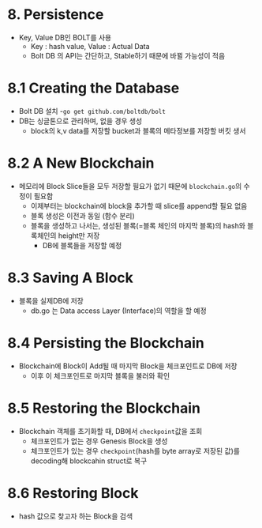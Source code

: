 # 8. Persistence
- Key, Value DB인 BOLT를 사용
  - Key : hash value, Value : Actual Data
  - Bolt DB 의 API는 간단하고, Stable하기 때문에 바뀔 가능성이 적음

# 8.1 Creating the Database
- Bolt DB 설치
  -`go get github.com/boltdb/bolt`
- DB는 싱글톤으로 관리하며, 없을 경우 생성
  - block의 k,v data를 저장할 bucket과 블록의 메타정보를 저장할 버킷 생서
  
# 8.2 A New Blockchain
- 메모리에 Block Slice들을 모두 저장할 필요가 없기 때문에 `blockchain.go`의 수정이 필요함
  - 이제부터는 blockchain에 block을 추가할 때 slice를 append할 필요 없음
  - 블록 생성은 이전과 동일 (함수 분리)
  - 블록을 생성하고 나서는, 생성된 블록(=블록 체인의 마지막 블록)의 hash와 블록체인의 height만 저장
    - DB에 블록들을 저장할 예정

# 8.3 Saving A Block
- 블록을 실제DB에 저장
  - db.go 는 Data access Layer (Interface)의 역할을 할 예정  

# 8.4 Persisting the Blockchain
- Blockchain에 Block이 Add될 때 마지막 Block을 체크포인트로 DB에 저장
  - 이후 이 체크포인트로 마지막 블록을 불러와 확인

# 8.5 Restoring the Blockchain
- Blockchain 객체를 초기화할 때, DB에서 `checkpoint`값을 조회
  - 체크포인트가 없는 경우 Genesis Block을 생성
  - 체크포인트가 있는 경우 `checkpoint`(hash를 byte array로 저장된 값)를 decoding해 blockcahin struct로 복구

# 8.6 Restoring Block
- hash 값으로 찾고자 하는 Block을 검색
